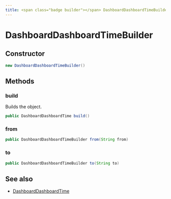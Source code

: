 ```yaml
---
title: <span class="badge builder"></span> DashboardDashboardTimeBuilder
---
```

# <span class="badge builder"></span> DashboardDashboardTimeBuilder

## Constructor

```java
new DashboardDashboardTimeBuilder()
```
## Methods

### <span class="badge object-method"></span> build

Builds the object.

```java
public DashboardDashboardTime build()
```

### <span class="badge object-method"></span> from

```java
public DashboardDashboardTimeBuilder from(String from)
```

### <span class="badge object-method"></span> to

```java
public DashboardDashboardTimeBuilder to(String to)
```

## See also

 * <span class="badge object-type-class"></span> [DashboardDashboardTime](./object-DashboardDashboardTime.md)
